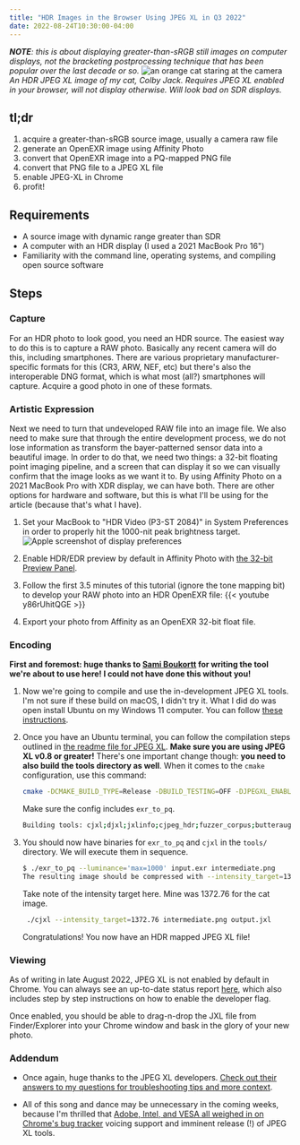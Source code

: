 ```yaml
---
title: "HDR Images in the Browser Using JPEG XL in Q3 2022"
date: 2022-08-24T10:30:00-04:00
---
```


***NOTE**: this is about displaying greater-than-sRGB still images on computer displays, not the bracketing postprocessing technique that has been popular over the last decade or so.*
![an orange cat staring at the camera](cat.jxl)
*An HDR JPEG XL image of my cat, Colby Jack. Requires JPEG XL enabled in your browser, will not display otherwise. Will look bad on SDR displays.*

## tl;dr

1. acquire a greater-than-sRGB source image, usually a camera raw file
2. generate an OpenEXR image using Affinity Photo
3. convert that OpenEXR image into a PQ-mapped PNG file
4. convert that PNG file to a JPEG XL file
5. enable JPEG-XL in Chrome
6. profit!

## Requirements

- A source image with dynamic range greater than SDR
- A computer with an HDR display (I used a 2021 MacBook Pro 16")
- Familiarity with the command line, operating systems, and compiling open source software

## Steps

### Capture

For an HDR photo to look good, you need an HDR source. The easiest way to do this is to capture a RAW photo. Basically any recent camera will do this, including smartphones. There are various proprietary manufacturer-specific formats for this (CR3, ARW, NEF, etc) but there's also the interoperable DNG format, which is what most (all?) smartphones will capture. Acquire a good photo in one of these formats.

### Artistic Expression

Next we need to turn that undeveloped RAW file into an image file. We also need to make sure that through the entire development process, we do not lose information as transform the bayer-patterned sensor data into a beautiful image. In order to do that, we need two things: a 32-bit floating point imaging pipeline, and a screen that can display it so we can visually confirm that the image looks as we want it to. By using Affinity Photo on a 2021 MacBook Pro with XDR display, we can have both. There are other options for hardware and software, but this is what I'll be using for the article (because that's what I have).

1. Set your MacBook to "HDR Video (P3-ST 2084)" in System Preferences in order to properly hit the 1000-nit peak brightness target. ![Apple screenshot of display preferences](https://support.apple.com/library/content/dam/edam/applecare/images/en_US/macos/monterey/macos-monterey-12-3-system-prefs-displays-multiple-presets-menu.png)

2. Enable HDR/EDR preview by default in Affinity Photo with [the 32-bit Preview Panel](https://affinity.help/photo/en-US.lproj/pages/Panels/32bitPanel.html).

3. Follow the first 3.5 minutes of this tutorial (ignore the tone mapping bit) to develop your RAW photo into an HDR OpenEXR file: {{< youtube y86rUhitQGE >}}

4. Export your photo from Affinity as an OpenEXR 32-bit float file.

### Encoding

**First and foremost: huge thanks to [Sami Boukortt](https://www.reddit.com/user/spider-mario/) for writing the tool we're about to use here! I could not have done this without you!**

1. Now we're going to compile and use the in-development JPEG XL tools. I'm not sure if these build on macOS, I didn't try it. What I did do was open install Ubuntu on my Windows 11 computer. You can follow [these instructions](https://ubuntu.com/tutorials/install-ubuntu-on-wsl2-on-windows-11-with-gui-support).

2. Once you have an Ubuntu terminal, you can follow the compilation steps outlined in [the readme file for JPEG XL](https://gitlab.com/wg1/jpeg-xl/-/blob/main/README.md).
**Make sure you are using JPEG XL v0.8 or greater!** There's one important change though: **you need to also build the tools directory as well**. When it comes to the `cmake` configuration, use this command:

    ```bash
    cmake -DCMAKE_BUILD_TYPE=Release -DBUILD_TESTING=OFF -DJPEGXL_ENABLE_DEVTOOLS=ON ..
    ```

    Make sure the config includes `exr_to_pq`.

    ```bash
    Building tools: cjxl;djxl;jxlinfo;cjpeg_hdr;fuzzer_corpus;butteraugli_main;decode_and_encode;display_to_hlg;exr_to_pq;pq_to_hlg;render_hlg;tone_map;texture_to_cube;generate_lut_template;ssimulacra_main;xyb_range;jxl_from_tree;benchmark_xl
    ```

3. You should now have binaries for `exr_to_pq` and `cjxl` in the `tools/` directory. We will execute them in sequence.

    ```bash
    $ ./exr_to_pq --luminance='max=1000' input.exr intermediate.png
    The resulting image should be compressed with --intensity_target=1372.76.
    ```

    Take note of the intensity target here. Mine was 1372.76 for the cat image.

    ```bash
     ./cjxl --intensity_target=1372.76 intermediate.png output.jxl
    ```

    Congratulations! You now have an HDR mapped JPEG XL file!

### Viewing

As of writing in late August 2022, JPEG XL is not enabled by default in Chrome. You can always see an up-to-date status report [here](https://caniuse.com/jpegxl), which also includes step by step instructions on how to enable the developer flag.

Once enabled, you should be able to drag-n-drop the JXL file from Finder/Explorer into your Chrome window and bask in the glory of your new photo.

### Addendum

- Once again, huge thanks to the JPEG XL developers. [Check out their answers to my questions for troubleshooting tips and more context](https://www.reddit.com/r/jpegxl/comments/wnf0ou/).

- All of this song and dance may be unnecessary in the coming weeks, because I'm thrilled that [Adobe, Intel, and VESA all weighed in on Chrome's bug tracker](https://bugs.chromium.org/p/chromium/issues/detail?id=1178058#c61) voicing support and imminent release (!) of JPEG XL tools.
